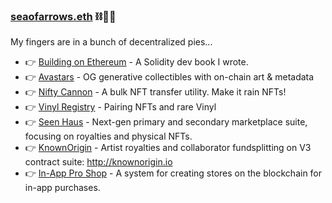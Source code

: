 ### [seaofarrows.eth](https://opensea.io/seaofarrows) ⛓🧠💥

My fingers are in a bunch of decentralized pies...

- 👉 [Building on Ethereum](https://amzn.to/3iDsG1q) - A Solidity dev book I wrote.
- 👉 [Avastars](https://nft42.github.io/Avastars-Contracts/) - OG generative collectibles with on-chain art & metadata
- 👉 [Nifty Cannon](https://niftycannon.app) - A bulk NFT transfer utility. Make it rain NFTs!
- 👉 [Vinyl Registry](https://vinylregistry.org) - Pairing NFTs and rare Vinyl
- 👉 [Seen Haus](http://seen.haus) - Next-gen primary and secondary marketplace suite, focusing on royalties and physical NFTs.
- 👉 [KnownOrigin](http://knownorigin.io) - Artist royalties and collaborator fundsplitting on V3 contract suite: http://knownorigin.io
- 👉 [In-App Pro Shop](https://in-app-pro-shop.futurescale.com/) - A system for creating stores on the blockchain for in-app purchases.

